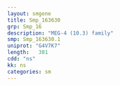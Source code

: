 ```yaml
---
layout: smgene
title: Smp_163630
grp: Smp_16
description: "MEG-4 (10.3) family"
smp: Smp_163630.1
uniprot: "G4V7K7"
length:   381
cdd: "ns"
kk: ns
categories: sm
---
```

